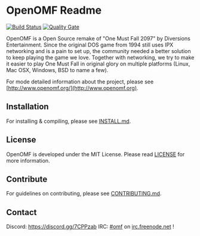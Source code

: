 OpenOMF Readme 
=======

[![Build Status](https://travis-ci.org/omf2097/openomf.png?branch=master)](https://travis-ci.org/omf2097/openomf)
[![Quality Gate](https://sonarcloud.io/api/project_badges/measure?project=openomf%3AOpenOMF&metric=alert_status)](https://sonarcloud.io/dashboard?id=openomf%3AOpenOMF)

OpenOMF is a Open Source remake of "One Must Fall 2097" by Diversions Entertainment.
Since the original DOS game from 1994 still uses IPX networking and is a pain to set
up, the community needed a better solution to keep playing the game we love. Together
with networking, we try to make it easier to play One Must Fall in original glory on
multiple platforms (Linux, Mac OSX, Windows, BSD to name a few).

For mode detailed information about the project, please see [http://www.openomf.org/](http://www.openomf.org).

Installation
------------
For installing & compiling, please see [INSTALL.md](https://github.com/omf2097/openomf/blob/master/INSTALL.md).

License
-------
OpenOMF is developed under the MIT License. Please read [LICENSE](https://github.com/omf2097/openomf/blob/master/LICENSE) for more information.

Contribute
----------
For guidelines on contributing, please see [CONTRIBUTING.md](https://github.com/omf2097/openomf/blob/master/CONTRIBUTING.md).

Contact
-------

Discord: https://discord.gg/7CPPzab
IRC: [#omf](http://webchat.freenode.net?channels=omf) on [irc.freenode.net](irc://chat.freenode.net/omf) !
